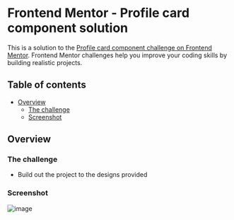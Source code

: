 # Frontend Mentor - Profile card component solution

This is a solution to the [Profile card component challenge on Frontend Mentor](https://www.frontendmentor.io/challenges/profile-card-component-cfArpWshJ). Frontend Mentor challenges help you improve your coding skills by building realistic projects. 

## Table of contents

- [Overview](#overview)
  - [The challenge](#the-challenge)
  - [Screenshot](#screenshot)

## Overview

### The challenge

- Build out the project to the designs provided

### Screenshot

![image](https://user-images.githubusercontent.com/13519212/236670379-fdb497f2-58b0-4aaa-bdbd-6fb57323ff2a.png)
